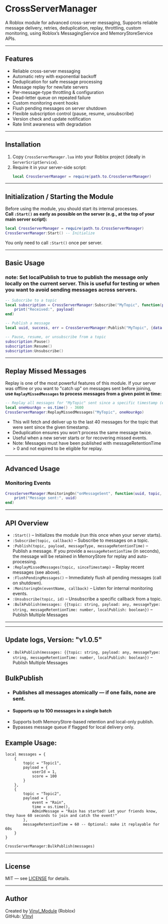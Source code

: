 # CrossServerManager

A Roblox module for advanced cross-server messaging, Supports reliable message delivery, retries, deduplication, replay, throttling, custom monitoring, using Roblox’s MessagingService and MemoryStoreService APIs.

---

## Features

- Reliable cross-server messaging
- Automatic retry with exponential backoff
- Deduplication for safe message processing
- Message replay for new/late servers
- Per-message-type throttling & configuration
- Dead-letter queue on repeated failure
- Custom monitoring event hooks
- Flush pending messages on server shutdown
- Flexible subscription control (pause, resume, unsubscribe)
- Version check and update notification
- Rate limit awareness with degradation

---

## Installation

1. Copy `CrossServerManager.lua` into your Roblox project (ideally in `ServerScriptService`).
2. Require it in your server-side script:
   ```lua
   local CrossServerManager = require(path.to.CrossServerManager)
   ```

---

## Initialization / Starting the Module

Before using the module, you should start its internal processes.  
**Call `:Start()` as early as possible on the server (e.g., at the top of your main server script):**

```lua
local CrossServerManager = require(path.to.CrossServerManager)
CrossServerManager:Start() -- Initialize
```

You only need to call `:Start()` once per server.

---

## Basic Usage

### note: Set localPublish to true to publish the message only locally on the current server. This is useful for testing or when you want to avoid sending messages across servers.

```lua
-- Subscribe to a topic
local subscription = CrossServerManager:Subscribe("MyTopic", function(payload, uuid, seq, messageType)
    print("Received:", payload)
end)

-- Publish a message
local uuid, success, err = CrossServerManager:Publish("MyTopic", {data = 123}, "default", 60)

-- Pause, resume, or unsubscribe from a topic
subscription:Pause()
subscription:Resume()
subscription:Unsubscribe()
```

---

## Replay Missed Messages

Replay is one of the most powerful features of this module.
If your server was offline or you want to "catch up" on messages sent before joining,  
**use `ReplayMissedMessages` to process messages from a given point in time:**

```lua
-- Replay all messages for "MyTopic" sent since a specific timestamp (e.g., last hour)
local oneHourAgo = os.time() - 3600
CrossServerManager:ReplayMissedMessages("MyTopic", oneHourAgo)
```

- This will fetch and deliver up to the last 40 messages for the topic that were sent since the given timestamp.
- Deduplication ensures you won't process the same message twice.
- Useful when a new server starts or for recovering missed events.
- Note: Messages must have been published with messageRetentionTime > 0 and not expired to be eligible for replay.

---

## Advanced Usage

### Monitoring Events

```lua
CrossServerManager:MonitoringOn("onMessageSent", function(uuid, topic, payload, seq, messageType)
    print("Message sent:", uuid)
end)
```

---

## API Overview

- `:Start()` – Initializes the module (run this once when your server starts).
- `:Subscribe(topic, callback)` – Subscribe to messages on a topic.
- `:Publish(topic, payload, messageType, messageRetentionTime)` – Publish a message. If you provide a `messageRetentionTime` (in seconds), the message will be retained in MemoryStore for replay and auto-processing.
- `:ReplayMissedMessages(topic, sinceTimestamp)` – Replay recent messages (see above).
- `:FlushPendingMessages()` – Immediately flush all pending messages (call on shutdown).
- `:MonitoringOn(eventName, callback)` – Listen for internal monitoring events.
- `:Unsubscribe(topic, id)` – Unsubscribe a specific callback from a topic.
- `:BulkPublish(messages: {{topic: string, payload: any, messageType: string, messageRetentionTime: number, localPublish: boolean})` – Publish Multiple Messages
---

---

## Update logs, Version: "v1.0.5"
- `:BulkPublish(messages: {{topic: string, payload: any, messageType: string, messageRetentionTime: number, localPublish: boolean})` – Publish Multiple Messages
## BulkPublish
- ### Publishes all messages atomically — if one fails, none are sent.
- #### Supports up to 100 messages in a single batch
- Supports both MemoryStore-based retention and local-only publish.
- Bypasses message queue if flagged for local delivery only.

## Example Usage:
```
local messages = {
	{
		topic = "Topic1",
		payload = {
			userId = 1,
			score = 100
		}
	},
	{
		topic = "Topic2",
		payload = {
			event = "Rain",
			time = os.time(),
            AdminMessage = "Rain has started! Let your friends know, they have 60 seconds to join and catch the event!"
		},
        messageRetentionTime = 60 -- Optional: make it replayable for 60s
	}
}

CrossServerManager:BulkPublish(messages)
```
---

## License

MIT — see [LICENSE](LICENSE) for details.

---

## Author

Created by [Vinyl_Module](https://www.roblox.com/users/766671012/profile) (Roblox)  
GitHub: [V1nyI](https://github.com/V1nyI)
